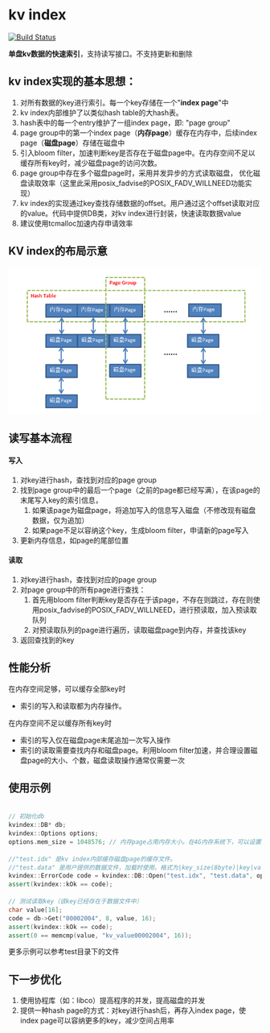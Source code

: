 kv index
=====

[![Build Status](https://travis-ci.org/lxyhcx/kv_index.svg?branch=master)](https://travis-ci.org/lxyhcx/kv_index)

**单盘kv数据的快速索引**，支持读写接口。不支持更新和删除

## kv index实现的基本思想：

1. 对所有数据的key进行索引。每一个key存储在一个"**index page**"中
2. kv index内部维护了以类似hash table的大hash表。
3. hash表中的每一个entry维护了一组index page，即: "page group"
4. page group中的第一个index page（**内存page**）缓存在内存中，后续index page（**磁盘page**）存储在磁盘中
5. 引入bloom filter，加速判断key是否存在于磁盘page中。在内存空间不足以缓存所有key时，减少磁盘page的访问次数。
6. page group中存在多个磁盘page时，采用并发异步的方式读取磁盘，
   优化磁盘读取效率（这里此采用posix_fadvise的POSIX_FADV_WILLNEED功能实现）
7. kv index的实现通过key查找存储数据的offset。用户通过这个offset读取对应的value。代码中提供DB类，对kv index进行封装，快速读取数据value
8. 建议使用tcmalloc加速内存申请效率

## KV index的布局示意

![KV INDEX](https://github.com/lxyhcx/kv_index/raw/master/img/kv_index.PNG)

## 读写基本流程
#### 写入
1. 对key进行hash，查找到对应的page group
2. 找到page group中的最后一个page（之前的page都已经写满），在该page的末尾写入key的索引信息，
   1. 如果该page为磁盘page，将追加写入的信息写入磁盘（不修改现有磁盘数据，仅为追加）
   2. 如果page不足以容纳这个key，生成bloom filter，申请新的page写入
3. 更新内存信息，如page的尾部位置
#### 读取
1. 对key进行hash，查找到对应的page group
2. 对page group中的所有page进行查找：
   1. 首先用bloom filter判断key是否存在于该page，不存在则跳过，存在则使用posix_fadvise的POSIX_FADV_WILLNEED，进行预读取，加入预读取队列
   2. 对预读取队列的page进行遍历，读取磁盘page到内存，并查找该key
3. 返回查找到的key


## 性能分析
在内存空间足够，可以缓存全部key时
  - 索引的写入和读取都为内存操作。

在内存空间不足以缓存所有key时
  - 索引的写入仅在磁盘page末尾追加一次写入操作
  - 索引的读取需要查找内存和磁盘page。利用bloom filter加速，并合理设置磁盘page的大小、个数，磁盘读取操作通常仅需要一次

## 使用示例

```cpp

// 初始化db
kvindex::DB* db;
kvindex::Options options;
options.mem_size = 1048576; // 内存page占用内存大小。在4G内存系统下，可以设置为2-3G左右

//"test.idx" 是kv index内部缓存磁盘page的缓存文件。
//"test.data" 是用户提供的数据文件，加载时使用。格式为|key_size(8byte)|key|value_size(8byte)|value|...
kvindex::ErrorCode code = kvindex::DB::Open("test.idx", "test.data", options, &db);
assert(kvindex::kOk == code);

// 测试读取key（该key已经存在于数据文件中）
char value[16];
code = db->Get("00002004", 8, value, 16);
assert(kvindex::kOk == code);
assert(0 == memcmp(value, "kv_value00002004", 16));

```

更多示例可以参考test目录下的文件

## 下一步优化
1. 使用协程库（如：libco）提高程序的并发，提高磁盘的并发
2. 提供一种hash page的方式：对key进行hash后，再存入index page，使index page可以容纳更多的key，减少空间占用率
